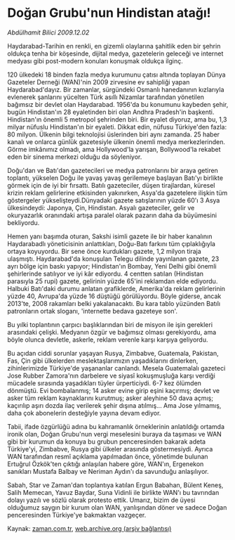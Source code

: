 # Doğan Grubu'nun Hindistan atağı!

*Abdülhamit Bilici 2009.12.02*

<tr><td class="metin" colspan="2" style="padding-top: 20px; padding-left: 5px; ">Haydarabad-Tarihin en renkli, en gizemli olaylarına şahitlik eden bir şehrin oldukça tenha bir köşesinde, dijital medya, gazetelerin geleceği ve internet medyası gibi post-modern konuları konuşmak oldukça ilginç.</td></tr><tr><td class="metin" colspan="2" style="padding-top: 20px; padding-left: 5px; "><p>120 ülkedeki 18 binden fazla medya kurumunu çatısı altında toplayan Dünya Gazeteler Derneği (WAN)'nin 2009 zirvesine ev sahipliği yapan Haydarabad'dayız. Bir zamanlar, sürgündeki Osmanlı hanedanının kızlarıyla evlenerek şanlarını yücelten Türk asıllı Nizamlar tarafından yönetilen bağımsız bir devlet olan Haydarabad. 1956'da bu konumunu kaybeden şehir, bugün Hindistan'ın 28 eyaletinden biri olan Andhra Pradesh'in başkenti. Hindistan'ın önemli 5 metropol şehrinden biri. Bir eyalet diyoruz, ama bu, 1,3 milyar nüfuslu Hindistan'ın bir eyaleti. Dikkat edin, nüfusu Türkiye'den fazla: 80 milyon. Ülkenin bilgi teknolojisi üslerinden biri aynı zamanda. 25 haber kanalı ve onlarca günlük gazetesiyle ülkenin önemli medya merkezlerinden. Görme imkânımız olmadı, ama Hollywood'la yarışan, Bollywood'la rekabet eden bir sinema merkezi olduğu da söyleniyor.
<p>Doğu'dan ve Batı'dan gazetecileri ve medya patronlarını bir araya getiren toplantı, yükselen Doğu ile yavaş yavaş gerilemeye başlayan Batı'yı birlikte görmek için de iyi bir fırsattı. Batılı gazeteciler, düşen tirajlardan, küresel krizin reklam gelirlerine etkisinden yakınırken, Asya'da gazetelere ilişkin tüm göstergeler yükselişteydi.Dünyadaki gazete satışlarının yüzde 60'ı 3 Asya ülkesindeydi: Japonya, Çin, Hindistan. Asyalı gazeteciler, gelir ve okuryazarlık oranındaki artışa paralel olarak pazarın daha da büyümesini bekliyordu.
<p>Hemen yanı başımda oturan, Sakshi isimli gazete ile bir haber kanalının Haydarabadlı yöneticisinin anlattıkları, Doğu-Batı farkını tüm çıplaklığıyla ortaya koyuyordu. Bir sene önce kurdukları gazete, 1,2 milyon tiraja ulaşmıştı. Haydarabad'da konuşulan Telegu dilinde yayınlanan gazete, 23 ayrı bölge için baskı yapıyor; Hindistan'ın Bombay, Yeni Delhi gibi önemli şehirlerinde satılıyor ve iyi kâr ediyordu. 4 centten satılan (Hindistan parasıyla 25 rupi) gazete, gelirinin yüzde 65'ini reklamdan elde ediyordu. Halbuki Batı'daki durumu anlatan grafiklerde, Amerika'da reklam gelirlerinin yüzde 40, Avrupa'da yüzde 16 düştüğü görülüyordu. Böyle giderse, ancak 2013'te, 2008 rakamları belki yakalanacaktı. Bu kara tablo yüzünden Batılı patronların ortak sloganı, 'internette bedava gazeteye son'. 
<p>Bu yılki toplantının çarpıcı başlıklarından biri de misyon ile işin gerekleri arasındaki çelişki. Medyanın özgür ve bağımsız olması gerekiyordu, ama böyle olunca devletle, askerle, reklam verenle karşı karşıya geliyordu.
<p>Bu açıdan ciddi sorunlar yaşayan Rusya, Zimbabve, Guatemala, Pakistan, Fas, Çin gibi ülkelerden meslektaşlarımızın yaşadıklarını dinlerken, zihinlerimizde Türkiye'de yaşananlar canlandı. Mesela Guatemalalı gazeteci Jose Rubber Zamora'nın darbelere ve siyasî kokuşmuşluğa karşı verdiği mücadele sırasında yaşadıkları tüyler ürperticiydi. 6-7 kez ölümden dönmüştü. Evi bombalanmış; 14 asker evine girip eşini kaçırmış; devlet ve asker tüm reklam kaynaklarını kurutmuş; asker aleyhine 50 dava açmış; kaçırılıp aşırı dozda ilaç verilerek şehir dışına atılmış... Ama Jose yılmamış, daha çok abonelerin desteğiyle yayına devam ediyor.
<p>Tabii, ifade özgürlüğü adına bu kahramanlık örneklerinin anlatıldığı ortamda ironik olan, Doğan Grubu'nun vergi meselesini buraya da taşıması ve WAN gibi bir kurumun da konuya bu grubun penceresinden bakarak adeta Türkiye'yi, Zimbabve, Rusya gibi ülkeler arasında göstermesiydi. Ayrıca WAN tarafından resmî açıklama yapılmadan önce, yönetimde bulunan Ertuğrul Özkök'ten çıktığı anlaşılan habere göre, WAN'ın, Ergenekon sanıkları Mustafa Balbay ve Neriman Aydın'ı da savunduğu anlaşılıyor.
<p>Sabah, Star ve Zaman'dan toplantıya katılan Ergun Babahan, Bülent Keneş, Salih Memecan, Yavuz Baydar, Suna Vidinli ile birlikte WAN'ı bu tavrından dolayı yazılı ve sözlü olarak protesto ettik. Umarız, bizim de üyesi olduğumuz saygın bir kurum olan WAN, yanlışından döner ve sadece Doğan penceresinden Türkiye'ye bakmaktan vazgeçer.<br/></p></p></p></p></p></p></p></td></tr>

Kaynak: [zaman.com.tr](http://zaman.com.tr/yazar.do?yazino=922238), [web.archive.org (arşiv bağlantısı)](http://web.archive.org/web/20100109131111/http://www.zaman.com.tr:80/yazar.do?yazino=922238)
